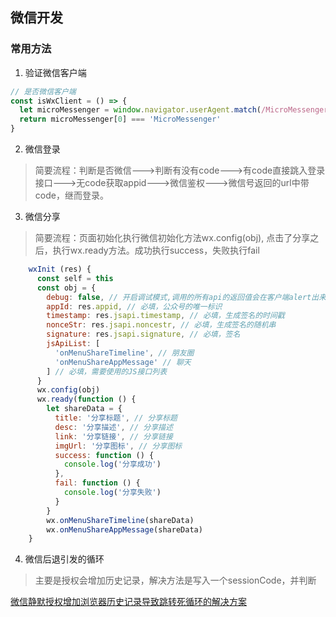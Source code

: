 ## 微信开发
### 常用方法
1. 验证微信客户端
```js
// 是否微信客户端
const isWxClient = () => {
  let microMessenger = window.navigator.userAgent.match(/MicroMessenger/i) || []
  return microMessenger[0] === 'MicroMessenger'
}
```
2. 微信登录
> 简要流程：判断是否微信--->判断有没有code--->有code直接跳入登录接口--->无code获取appid--->微信鉴权--->微信号返回的url中带code，继而登录。

3. 微信分享
> 简要流程：页面初始化执行微信初始化方法wx.config(obj), 点击了分享之后，执行wx.ready方法。成功执行success，失败执行fail
```js
    wxInit (res) {
      const self = this
      const obj = {
        debug: false, // 开启调试模式,调用的所有api的返回值会在客户端alert出来，若要查看传入的参数，可以在pc端打开，参数信息会通过log打出，仅在pc端时才会打印。
        appId: res.appid, // 必填，公众号的唯一标识
        timestamp: res.jsapi.timestamp, // 必填，生成签名的时间戳
        nonceStr: res.jsapi.noncestr, // 必填，生成签名的随机串
        signature: res.jsapi.signature, // 必填，签名
        jsApiList: [
          'onMenuShareTimeline', // 朋友圈
          'onMenuShareAppMessage' // 聊天
        ] // 必填，需要使用的JS接口列表
      }
      wx.config(obj)
      wx.ready(function () {
        let shareData = {
          title: '分享标题', // 分享标题
          desc: '分享描述', // 分享描述
          link: '分享链接', // 分享链接
          imgUrl: '分享图标', // 分享图标
          success: function () {
            console.log('分享成功')
          },
          fail: function () {
            console.log('分享失败')
          }
        }
        wx.onMenuShareTimeline(shareData)
        wx.onMenuShareAppMessage(shareData)
    }
```
4. 微信后退引发的循环
> 主要是授权会增加历史记录，解决方法是写入一个sessionCode，并判断


[微信静默授权增加浏览器历史记录导致跳转死循环的解决方案](https://blog.csdn.net/shunqixing/article/details/80189410)